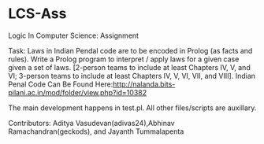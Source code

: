 # LCS-Ass
Logic In Computer Science: Assignment

Task:
Laws in Indian Pendal code are to be encoded in Prolog (as facts and rules).
Write a Prolog program to interpret / apply laws for a given case given a set of laws.
[2-person teams to include at least Chapters IV, V, and VI; 3-person teams to include at least Chapters IV, V, VI, VII, and VIII].
Indian Penal Code Can Be Found Here:http://nalanda.bits-pilani.ac.in/mod/folder/view.php?id=10382

The main development happens in test.pl. All other files/scripts are auxillary.

Contributors: Aditya Vasudevan(adivas24),Abhinav Ramachandran(geckods), and Jayanth Tummalapenta
